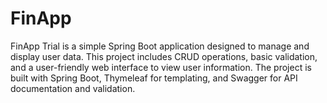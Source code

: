 # FinApp
FinApp Trial is a simple Spring Boot application designed to manage and display user data. This project includes CRUD operations, basic validation, and a user-friendly web interface to view user information. The project is built with Spring Boot, Thymeleaf for templating, and Swagger for API documentation and validation.
